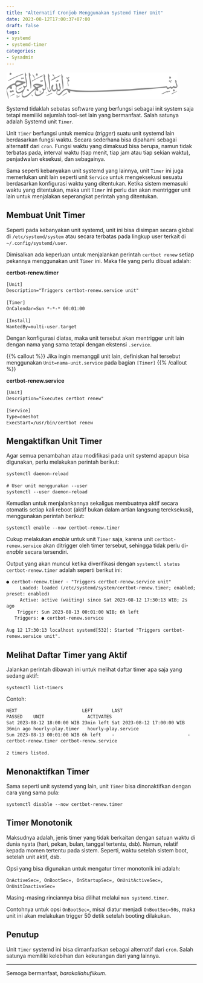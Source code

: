 ```yaml
---
title: "Alternatif Cronjob Menggunakan Systemd Timer Unit"
date: 2023-08-12T17:00:37+07:00
draft: false
tags:
- systemd
- systemd-timer
categories:
- Sysadmin
---
```


![Bismillah](/images/bismillah-2.png#center)

Systemd tidaklah sebatas software yang berfungsi sebagai init system saja tetapi memiliki sejumlah tool-set lain yang bermanfaat. Salah satunya adalah Systemd unit `Timer`.

Unit `Timer` berfungsi untuk memicu (_trigger_) suatu unit systemd lain berdasarkan fungsi waktu. Secara sederhana bisa dipahami sebagai alternatif dari `cron`. Fungsi waktu yang dimaksud bisa berupa, namun tidak terbatas pada, interval waktu (tiap menit, tiap jam atau tiap sekian waktu), penjadwalan eksekusi, dan sebagainya.

Sama seperti kebanyakan unit systemd yang lainnya, unit `Timer` ini juga memerlukan unit lain seperti unit `Service` untuk mengeksekusi sesuatu berdasarkan konfigurasi waktu yang ditentukan. Ketika sistem memasuki waktu yang ditentukan, maka unit `Timer` ini perlu dan akan mentrigger unit lain untuk menjalakan seperangkat perintah yang ditentukan.

## Membuat Unit Timer

Seperti pada kebanyakan unit systemd, unit ini bisa disimpan secara global di `/etc/systemd/system` atau secara terbatas pada lingkup user terkait di `~/.config/systemd/user`.

Dimisalkan ada keperluan untuk menjalankan perintah `certbot renew` setiap pekannya menggunakan unit `Timer` ini. Maka file yang perlu dibuat adalah:

**certbot-renew.timer**

```systemd
[Unit]
Description="Triggers certbot-renew.service unit"

[Timer]
OnCalendar=Sun *-*-* 00:01:00

[Install]
WantedBy=multi-user.target
```

Dengan konfigurasi diatas, maka unit tersebut akan mentrigger unit lain dengan nama yang sama tetapi dengan ekstensi `.service`.

{{% callout %}}
Jika ingin memanggil unit lain, definiskan hal tersebut menggunakan `Unit=nama-unit.service` pada bagian `[Timer]`
{{% /callout %}}

**certbot-renew.service**

```systemd
[Unit]
Description="Executes certbot renew"

[Service]
Type=oneshot
ExecStart=/usr/bin/certbot renew
```

## Mengaktifkan Unit Timer

Agar semua penambahan atau modifikasi pada unit systemd apapun bisa digunakan, perlu melakukan perintah berikut:

```shell
systemctl daemon-reload

# User unit menggunakan --user
systemctl --user daemon-reload
```

Kemudian untuk menjalankannya sekaligus membuatnya aktif secara otomatis setiap kali reboot (aktif bukan dalam artian langsung tereksekusi), menggunakan perintah berikut:

```shell
systemctl enable --now certbot-renew.timer
```

Cukup melakukan _enable_ untuk unit `Timer` saja, karena unit `certbot-renew.service` akan ditrigger oleh timer tersebut, sehingga tidak perlu di-_enable_ secara tersendiri. 

Output yang akan muncul ketika diverifikasi dengan `systemctl status certbot-renew.timer` adalah seperti berikut ini:

```
● certbot-renew.timer - "Triggers certbot-renew.service unit"
     Loaded: loaded (/etc/systemd/system/certbot-renew.timer; enabled; preset: enabled)
     Active: active (waiting) since Sat 2023-08-12 17:30:13 WIB; 2s ago
    Trigger: Sun 2023-08-13 00:01:00 WIB; 6h left
   Triggers: ● certbot-renew.service

Aug 12 17:30:13 localhost systemd[532]: Started "Triggers certbot-renew.service unit".
```

## Melihat Daftar Timer yang Aktif

Jalankan perintah dibawah ini untuk melihat daftar timer apa saja yang sedang aktif:

```
systemctl list-timers
```

Contoh:

```
NEXT                        LEFT       LAST                        PASSED    UNIT                ACTIVATES
Sat 2023-08-12 18:00:00 WIB 23min left Sat 2023-08-12 17:00:00 WIB 36min ago hourly-play.timer   hourly-play.service
Sun 2023-08-13 00:01:00 WIB 6h left    -                           -         certbot-renew.timer certbot-renew.service

2 timers listed.

```

## Menonaktifkan Timer

Sama seperti unit systemd yang lain, unit `Timer` bisa dinonaktifkan dengan cara yang sama pula:

```
systemctl disable --now certbot-renew.timer
```

## Timer Monotonik

Maksudnya adalah, jenis timer yang tidak berkaitan dengan satuan waktu di dunia nyata (hari, pekan, bulan, tanggal tertentu, dsb). Namun, relatif kepada momen tertentu pada sistem. Seperti, waktu setelah sistem boot, setelah unit aktif, dsb.

Opsi yang bisa digunakan untuk mengatur timer monotonik ini adalah:

```
OnActiveSec=, OnBootSec=, OnStartupSec=, OnUnitActiveSec=, OnUnitInactiveSec=
```

Masing-masing rinciannya bisa dilihat melalui `man systemd.timer`.

Contohnya untuk opsi `OnBootSec=`, misal diatur menjadi `OnBootSec=50s`, maka unit ini akan melakukan trigger 50 detik setelah booting dilakukan.

## Penutup

Unit `Timer` systemd ini bisa dimanfaatkan sebagai alternatif dari `cron`. Salah satunya memiliki kelebihan dan kekurangan dari yang lainnya.

---

Semoga bermanfaat, _barakallahufiikum_.
